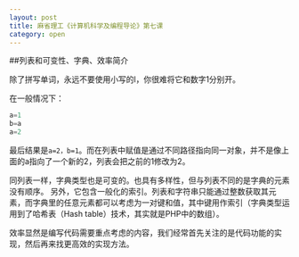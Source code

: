 ```yaml
---
layout: post
title: 麻省理工《计算机科学及编程导论》第七课
category: open
---
```

##列表和可变性、字典、效率简介

除了拼写单词，永远不要使用小写的l，你很难将它和数字1分别开。

在一般情况下：

```python
a=1
b=a
a=2
```

最后结果是`a=2，b=1`。而在列表中赋值是通过不同路径指向同一对象，并不是像上面的a指向了一个新的2，列表会把之前的1修改为2。

同列表一样，字典类型也是可变的。也具有多样性，但与列表不同的是字典的元素没有顺序。 另外，它包含一般化的索引。列表和字符串只能通过整数获取其元素，而字典里的任意元素都可以考虑为一对键和值，其中键用作索引（字典类型运用到了哈希表（Hash table）技术，其实就是PHP中的数组）。

效率显然是编写代码需要重点考虑的内容，我们经常首先关注的是代码功能的实现，然后再来找更高效的实现方法。
